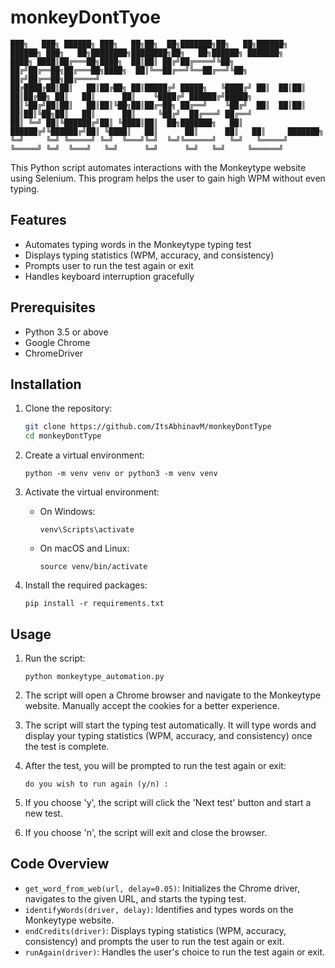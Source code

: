 # monkeyDontTyoe
```
███╗   ███╗ ██████╗ ███╗   ██╗██╗  ██╗███████╗██╗   ██╗██████╗  ██████╗ ███╗   ██╗████████╗████████╗██╗   ██╗██████╗ ███████╗
████╗ ████║██╔═══██╗████╗  ██║██║ ██╔╝██╔════╝╚██╗ ██╔╝██╔══██╗██╔═══██╗████╗  ██║╚══██╔══╝╚══██╔══╝╚██╗ ██╔╝██╔══██╗██╔════╝
██╔████╔██║██║   ██║██╔██╗ ██║█████╔╝ █████╗   ╚████╔╝ ██║  ██║██║   ██║██╔██╗ ██║   ██║      ██║    ╚████╔╝ ██████╔╝█████╗  
██║╚██╔╝██║██║   ██║██║╚██╗██║██╔═██╗ ██╔══╝    ╚██╔╝  ██║  ██║██║   ██║██║╚██╗██║   ██║      ██║     ╚██╔╝  ██╔═══╝ ██╔══╝  
██║ ╚═╝ ██║╚██████╔╝██║ ╚████║██║  ██╗███████╗   ██║   ██████╔╝╚██████╔╝██║ ╚████║   ██║      ██║      ██║   ██║     ███████╗
╚═╝     ╚═╝ ╚═════╝ ╚═╝  ╚═══╝╚═╝  ╚═╝╚══════╝   ╚═╝   ╚═════╝  ╚═════╝ ╚═╝  ╚═══╝   ╚═╝      ╚═╝      ╚═╝   ╚═╝     ╚══════╝
```                                                                                                                          

This Python script automates interactions with the Monkeytype website using Selenium. This program helps the user to gain high WPM without even typing.

## Features

- Automates typing words in the Monkeytype typing test
- Displays typing statistics (WPM, accuracy, and consistency)
- Prompts user to run the test again or exit
- Handles keyboard interruption gracefully

## Prerequisites

- Python 3.5 or above
- Google Chrome
- ChromeDriver

## Installation

1. Clone the repository:
    ```bash
    git clone https://github.com/ItsAbhinavM/monkeyDontType
    cd monkeyDontType
    ```

2. Create a virtual environment:
    ```
    python -m venv venv or python3 -m venv venv
    ```

3. Activate the virtual environment:

    - On Windows:
        ```
        venv\Scripts\activate
        ```
    - On macOS and Linux:
        ```
        source venv/bin/activate
        ```

4. Install the required packages:
    ```
    pip install -r requirements.txt
    ```

## Usage

1. Run the script:
    ```
    python monkeytype_automation.py
    ```

2. The script will open a Chrome browser and navigate to the Monkeytype website. Manually accept the cookies for a better experience.

3. The script will start the typing test automatically. It will type words and display your typing statistics (WPM, accuracy, and consistency) once the test is complete.

4. After the test, you will be prompted to run the test again or exit:
    ```
    do you wish to run again (y/n) :
    ```

5. If you choose 'y', the script will click the 'Next test' button and start a new test.

6. If you choose 'n', the script will exit and close the browser.

## Code Overview

- `get_word_from_web(url, delay=0.05)`: Initializes the Chrome driver, navigates to the given URL, and starts the typing test.
- `identifyWords(driver, delay)`: Identifies and types words on the Monkeytype website.
- `endCredits(driver)`: Displays typing statistics (WPM, accuracy, consistency) and prompts the user to run the test again or exit.
- `runAgain(driver)`: Handles the user's choice to run the test again or exit.

